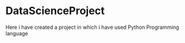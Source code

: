 # DataScienceProject
Here i have created a project in which i have used Python Programming language
